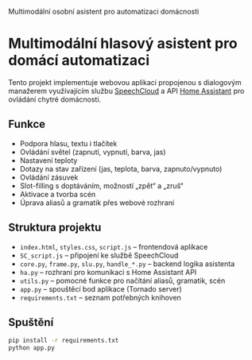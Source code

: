Multimodální osobní asistent pro automatizaci domácnosti

# Multimodální hlasový asistent pro domácí automatizaci

Tento projekt implementuje webovou aplikaci propojenou s dialogovým manažerem využívajícím službu [SpeechCloud](https://speechcloud.kky.zcu.cz/) a API [Home Assistant](https://www.home-assistant.io/) pro ovládání chytré domácnosti.

## Funkce

- Podpora hlasu, textu i tlačítek
- Ovládání světel (zapnutí, vypnutí, barva, jas)
- Nastavení teploty
- Dotazy na stav zařízení (jas, teplota, barva, zapnuto/vypnuto)
- Ovládání zásuvek
- Slot-filling s doptáváním, možností „zpět“ a „zruš“
- Aktivace a tvorba scén
- Úprava aliasů a gramatik přes webové rozhraní

## Struktura projektu

- `index.html`, `styles.css`, `script.js` – frontendová aplikace
- `SC_script.js` – připojení ke službě SpeechCloud
- `core.py`, `frame.py`, `slu.py`, `handle_*.py` – backend logika asistenta
- `ha.py` – rozhraní pro komunikaci s Home Assistant API
- `utils.py` – pomocné funkce pro načítání aliasů, gramatik, scén
- `app.py` – spouštěcí bod aplikace (Tornado server)
- `requirements.txt` – seznam potřebných knihoven

## Spuštění

```bash
pip install -r requirements.txt
python app.py
```
